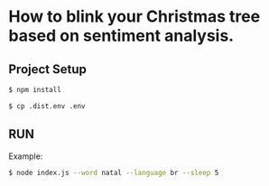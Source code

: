 # How to blink your Christmas tree based on sentiment analysis.

## Project Setup
```bash
$ npm install
```

```bash
$ cp .dist.env .env
```

## RUN
Example:

```bash
$ node index.js --word natal --language br --sleep 5
```
